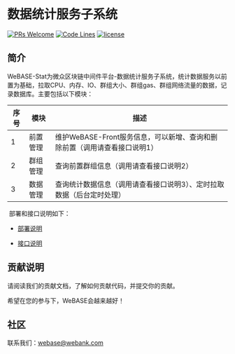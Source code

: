 # 数据统计服务子系统
[![PRs Welcome](https://img.shields.io/badge/PRs-welcome-brightgreen.svg?style=flat-square)](https://webasedoc.readthedocs.io/zh_CN/latest/docs/WeBASE/CONTRIBUTING.html)
[![Code Lines](https://tokei.rs/b1/github/WeBankFinTech/WeBASE-Stat?category=code)](https://github.com/WeBankFinTech/WeBASE-Stat)
[![license](http://img.shields.io/badge/license-Apache%20v2-blue.svg)](http://www.apache.org/licenses/)


## 简介
​	WeBASE-Stat为微众区块链中间件平台-数据统计服务子系统，统计数据服务以前置为基础，拉取CPU、内存、IO、群组大小、群组gas、群组网络流量的数据，记录数据库。主要包括以下模块：

| 序号 | 模块     | 描述                                                         |
| ---- | -------- | ------------------------------------------------------------ |
| 1    | 前置管理 | 维护WeBASE-Front服务信息，可以新增、查询和删除前置（调用请查看接口说明1） |
| 2    | 群组管理 | 查询前置群组信息（调用请查看接口说明2）                      |
| 3    | 数据管理 | 查询统计数据信息（调用请查看接口说明3）、定时拉取数据（后台定时处理） |

​	部署和接口说明如下：

- [部署说明](./install.md)

- [接口说明](./interface.md)

## 贡献说明
请阅读我们的贡献文档，了解如何贡献代码，并提交你的贡献。

希望在您的参与下，WeBASE会越来越好！

## 社区
联系我们：webase@webank.com
